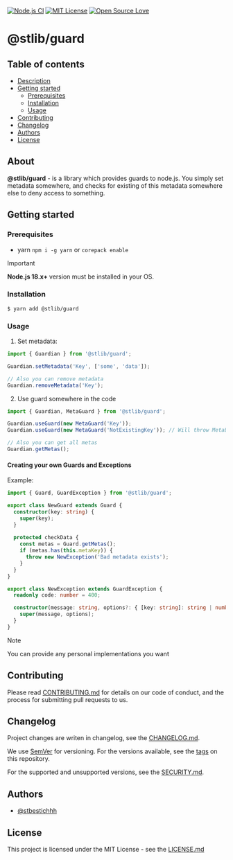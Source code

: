 [![Node.js CI](https://github.com/stbestichhh/stlib-guard/actions/workflows/node.js.yml/badge.svg)](https://github.com/stbestichhh/stlib-guard/actions/workflows/node.js.yml)
[![MIT License](https://img.shields.io/badge/License-MIT-green.svg)](LICENSE)
[![Open Source Love](https://badges.frapsoft.com/os/v1/open-source.svg?v=103)](https://github.com/ellerbrock/open-source-badges/)

# @stlib/guard

## Table of contents

* [Description](#about)
* [Getting started](#getting-started)
  * [Prerequisites](#prerequisites)
  * [Installation](#installation)  
  * [Usage](#usage)  
* [Contributing](#contributing)
* [Changelog](#changelog)
* [Authors](#authors)
* [License](#license)

## About

**@stlib/guard** - is a library which provides guards to node.js. You simply set metadata somewhere, and checks for existing of this metadata somewhere else to deny access to something. 

## Getting started

### Prerequisites

* yarn `npm i -g yarn` or `corepack enable`

> [!IMPORTANT]
> **Node.js 18.x+** version must be installed in your OS.

### Installation

```shell
$ yarn add @stlib/guard
```

### Usage

1. Set metadata:

```TypeScript
import { Guardian } from '@stlib/guard';

Guardian.setMetadata('Key', ['some', 'data']);

// Also you can remove metadata
Guardian.removeMetadata('Key');
```
2. Use guard somewhere in the code

```TypeScript
import { Guardian, MetaGuard } from '@stlib/guard';

Guardian.useGuard(new MetaGuard('Key'));
Guardian.useGuard(new MetaGuard('NotExistingKey')); // Will throw MetaException

// Also you can get all metas
Guardian.getMetas();
```

#### Creating your own Guards and Exceptions

Example:

```TypeScript
import { Guard, GuardException } from '@stlib/guard';

export class NewGuard extends Guard {
  constructor(key: string) {
    super(key);
  }
  
  protected checkData {
    const metas = Guard.getMetas();
    if (metas.has(this.metaKey)) { 
      throw new NewException('Bad metadata exists');  
    }
  }
}

export class NewException extends GuardException {
  readonly code: number = 400;

  constructor(message: string, options?: { [key: string]: string | number }) {
    super(message, options);
  }
}
```

> [!NOTE]
> You can provide any personal implementations you want

## Contributing

Please read [CONTRIBUTING.md](CONTRIBUTING.md) for details on our code of conduct, and the process for submitting pull requests to us.

## Changelog

Project changes are writen in changelog, see the [CHANGELOG.md](CHANGELOG.md).

We use [SemVer](https://semver.org/) for versioning.
For the versions available, see the [tags](https://github.com/stbestichhh/stlib-guard/tags) on this repository.

For the supported and unsupported versions, see the [SECURITY.md](SECURITY.md).

## Authors

- [@stbestichhh](https://www.github.com/stbestichhh)

## License

This project is licensed under the MIT License - see the [LICENSE.md](LICENSE)
